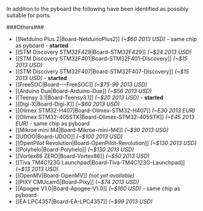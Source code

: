 In addition to the pyboard the following have been identified as possibly suitable for ports.

###Others###
* [[Netduino Plus 2|Board-NetduinoPlus2]] *(~$60 2013 USD)* - same chip as pyboard - **started**
* [[STM Discovery STM32F429|Board-STM32F429]] *(~$24 2013 USD)* 
* [[STM Discovery STM32F401|Board-STM32F401-Discovery]] *(~$15 2013 USD)* 
* [[STM Discovery STM32F407|Board-STM32F407-Discovery]] *(~$15 2013 USD)* - **started**
* [[FreeSOC|Board---FreeSOC]] *(~$75-99 2013 USD)* 
* [[Arduino Due|Board-Arduino-Due]] *(~$56 2013 USD)* 
* [[Teensy 3.1|Board-Teensy3.1]] *(~$20 2013 USD)* - **started**
* [[Digi-X|Board-Digi-X]] *(~$60 2013 USD)* 
* [[Olimex STM32-H407|Board-Olimex-STM32-H407]] *(~E30 2013 EUR)* 
* [[Olimex STM32-405STK|Board-Olimex-STM32-405STK]] *(~E45 2013 EUR)* - same chip as pyboard
* [[Mikroe mini M4|Board-Mikroe-mini-M4]] *(~$30 2013 USD)*
* [[UDOO|Board-UDOO]] *(~$100 2013 USD)*
* [[OpenPilot Revolution|Board-OpenPilot-Revolution]] *(~$130 2013 USD)*
* [[Polyhelo|Board-Polyhelo]] *(~$130 2013 USD)* 
* [[Vortex86 ZERO|Board-Vortex86]] *(~$50 2013 USD)* 
* [[Tiva TM4C123G Launchpad|Board-Tiva-TM4C123G-Launchpad]] *(~$13 2013 USD)*
* [[OpenMV|Board-OpenMV]] *(not yet available)*
* [[PIXY CMUcam5|Board-Pixy]] *(~$74 2013 USD)*
* [[Apogee V1.0|Board-Apogee-V1.0]] *(~$160 USD)* - same chip as pyboard
* [[EA LPC4357|Board-EA-LPC4357]] *(~$99 2013 USD)*